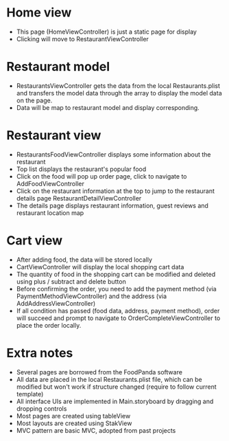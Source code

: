 # Home view
- This page (HomeViewController) is just a static page for display
- Clicking will move to RestaurantViewController

# Restaurant model
- RestaurantsViewController gets the data from the local Restaurants.plist and transfers the model data through the array to display the model data on the page. 
- Data will be map to restaurant model and display corresponding.

# Restaurant view
- RestaurantsFoodViewController displays some information about the restaurant 
- Top list displays the restaurant's popular food
- Click on the food will pop up order page, click to navigate to AddFoodViewController
- Click on the restaurant information at the top to jump to the restaurant details page RestaurantDetailViewController 
- The details page displays restaurant information, guest reviews and restaurant location map

# Cart view
- After adding food, the data will be stored locally
- CartViewController will display the local shopping cart data
- The quantity of food in the shopping cart can be modified and deleted using plus / subtract and delete button
- Before confirming the order, you need to add the payment method (via PaymentMethodViewController) and the address (via AddAddressViewController)
- If all condition has passed (food data, address, payment method), order will succeed and prompt to navigate to OrderCompleteViewController to place the order locally.

# Extra notes
- Several pages are borrowed from the FoodPanda software
- All data are placed in the local Restaurants.plist file, which can be modified but won't work if structure changed (require to follow current template)
- All interface UIs are implemented in Main.storyboard by dragging and dropping controls
- Most pages are created using tableView
- Most layouts are created using StakView
- MVC pattern are basic MVC, adopted from past projects


